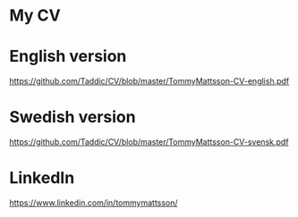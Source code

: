 My CV
================

# English version
https://github.com/Taddic/CV/blob/master/TommyMattsson-CV-english.pdf

# Swedish version
https://github.com/Taddic/CV/blob/master/TommyMattsson-CV-svensk.pdf

# LinkedIn
https://www.linkedin.com/in/tommymattsson/